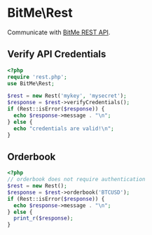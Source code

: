 # BitMe\Rest

Communicate with [BitMe REST API](http://bitme.github.io/rest/).

## Verify API Credentials

```php
<?php
require 'rest.php';
use BitMe\Rest;

$rest = new Rest('mykey', 'mysecret');
$response = $rest->verifyCredentials();
if (Rest::isError($response)) {
  echo $response->message . "\n";
} else {
  echo "credentials are valid!\n";
}
```

## Orderbook

```php
<?php
// orderbook does not require authentication
$rest = new Rest();
$response = $rest->orderbook('BTCUSD');
if (Rest::isError($response)) {
  echo $response->message . "\n";
} else {
  print_r($response);
}
```
